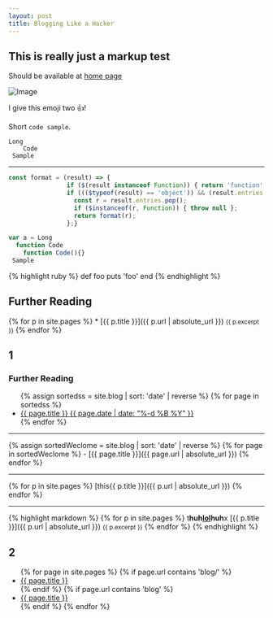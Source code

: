 ```yaml
---
layout: post
title: Blogging Like a Hacker
---
```


## This is really just a markup test

Should be available at [home page](https://hexalang.github.io/blog/Test.html)

![Image](https://camo.githubusercontent.com/d2859c86098704b6fd302cb72b805992ada729b1/68747470733a2f2f686578616c616e672e6769746875622e696f2f66617669636f6e2f66617669636f6e2d39367839362e706e67)

I give this emoji two :+1:!

Short `code sample`.

```
Long
	Code
 Sample
```


---


```js
const format = (result) => {
                if ($(result instanceof Function)) { return 'function' };
                if ((($typeof(result) == 'object')) && (result.entries != null)) {
                  const r = result.entries.pop();
                  if ($instanceof(r, Function)) { throw null };
                  return format(r);
                };}

var a = Long
  function Code
	function Code(){}
 Sample
```

{% highlight ruby %}
def foo
  puts 'foo'
end
{% endhighlight %}

## Further Reading

{% for p in site.pages %}
     * [{{ p.title }}]({{ p.url | absolute_url }})
        <small>{{ p.excerpt }}</small>
{% endfor %}

## 1

<div class="further-reading">
<h3>Further Reading</h3>

<ul>
{% assign sortedss = site.blog | sort: 'date' | reverse %}
{% for page in sortedss %}
<li>
<a href="{{ page.url | absolute_url }}">{{ page.title }}
<span class="date">{{ page.date | date: "%-d %B %Y" }}</span>
</a>
</li>
{% endfor %}
</ul>
</div>

---

<div markdown="1">
{% assign sortedWeclome = site.blog | sort: 'date' | reverse %}
{% for page in sortedWeclome %}
- [{{ page.title }}]({{ page.url | absolute_url }})
{% endfor %}
</div>

---

<div markdown="1">
{% for p in site.pages %}
  [this{{ p.title }}]({{ p.url | absolute_url }})
{% endfor %}
</div>

---

{% highlight markdown %}
{% for p in site.pages %}
     t<b>huh<a href="#">lol</a>huh</b>x [{{ p.title }}]({{ p.url | absolute_url }})
        <small>{{ p.excerpt }}</small>
{% endfor %}
{% endhighlight %}

## 2

<ul>
  {% for page in site.pages %}
	{% if page.url contains 'blog/' %}
  <li>
    <a href="{{ page.url | absolute_url }}">{{ page.title }}</a>
  </li>
	{% endif %}
	{% if page.url contains 'blog' %}
  <li>
    <a href="{{ page.url | absolute_url }}">{{ page.title }}</a>
  </li>
	{% endif %}
  {% endfor %}
</ul>
